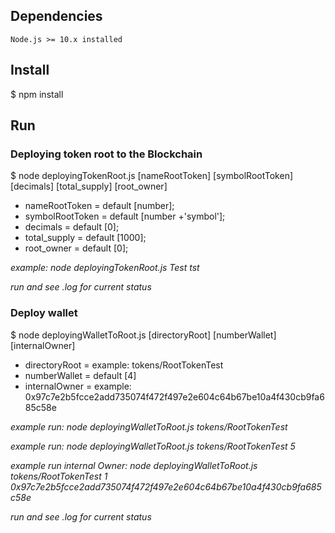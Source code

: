 
## Dependencies

    Node.js >= 10.x installed

## Install

$ npm install

## Run

### Deploying token root to the Blockchain

$ node deployingTokenRoot.js [nameRootToken] [symbolRootToken] [decimals] [total_supply] [root_owner]

* nameRootToken   = default [number];
* symbolRootToken = default [number +'symbol'];
* decimals        = default [0];
* total_supply    = default [1000];
* root_owner      = default [0];

_example: node deployingTokenRoot.js Test tst_

*run and see .log for current status*

### Deploy wallet

$ node deployingWalletToRoot.js [directoryRoot] [numberWallet] [internalOwner]

* directoryRoot   = example: tokens/RootTokenTest
* numberWallet    = default [4]
* internalOwner   = example: 0x97c7e2b5fcce2add735074f472f497e2e604c64b67be10a4f430cb9fa685c58e

_example run: node deployingWalletToRoot.js tokens/RootTokenTest_

_example run: node deployingWalletToRoot.js tokens/RootTokenTest 5_ 

_example run internal Owner: node deployingWalletToRoot.js tokens/RootTokenTest 1 0x97c7e2b5fcce2add735074f472f497e2e604c64b67be10a4f430cb9fa685c58e_

*run and see .log for current status*




